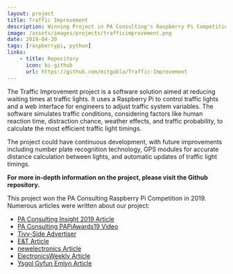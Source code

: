 ```yaml
---
layout: project
title: Traffic Improvement
description: Winning Project in PA Consulting's Raspberry Pi Competition.
image: /assets/images/projects/trafficimprovement.png
date: 2019-04-30
tags: [raspberrypi, python]
links:
    - title: Repository
      icon: bi-github
      url: https://github.com/mitgobla/Traffic-Improvement
---
```


The Traffic Improvement project is a software solution aimed at reducing waiting times at traffic lights. It uses a Raspberry Pi to control traffic lights and a web interface for engineers to adjust traffic system variables. The software simulates traffic conditions, considering factors like human reaction time, distraction chance, weather effects, and traffic probability, to calculate the most efficient traffic light timings.

The project could have continuous development, with future improvements including number plate recognition technology, GPS modules for accurate distance calculation between lights, and automatic updates of traffic light timings.

**For more in-depth information on the project, please visit the Github repository.**

This project won the PA Consulting Raspberry Pi Competition in 2019. Numerous articles were written about our project:

- [PA Consulting Insight 2019 Article](https://www.paconsulting.com/insights/live-pa-raspberry-pi-2019-competition/)
- [PA Consulting PAPiAwards19 Video](https://youtu.be/yoUBW6hDl_M)
- [Tivy-Side Advertiser](https://www.tivysideadvertiser.co.uk/news/17643925.newcastle-emlyn-school-pupils-win-top-award/)
- [E&T Article](https://eandt.theiet.org/content/articles/2019/05/raspberry-pi-innovations-unveiled-by-british-youngsters/)
- [newelectronics Article](https://www.newelectronics.co.uk/electronics-news/pa-consulting-national-school-raspberry-pi-competition-winners-announced/214812/)
- [ElectronicsWeekly Article](https://www.electronicsweekly.com/news/products/raspberry-pi-development/pas-raspberry-pi-schools-competition-tackles-transport-2019-05/)
- [Ysgol Gyfun Emlyn Article](https://ysgolgyfunemlyn.org.uk/news/team-lightning-strike-again/)
